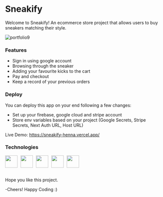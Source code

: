 <h1>Sneakify</h1>
Welcome to Sneakify! An ecommerce store project that allows users to buy sneakers matching their style. 


![portfolio9](https://user-images.githubusercontent.com/66684807/236599375-fa64c664-1f0a-42f9-8a8a-8aef34339445.png)

<h3>
Features
</h3>
<ul>
  <li> Sign in using google account</li>
  <li>Browsing through the sneaker </li>
  <li>Adding your favourite kicks to the cart</li>
  <li>Pay and checkout</li>
  <li>Keep a record of your previous orders</li>
</ul>

<h3>
Deploy
</h3>

You can deploy this app on your end following a few changes:
- Set up your firebase, google cloud and stripe account
- Store env variables based on your project (Google Secrets, Stripe Secrets, Next Auth URL, Host URL)

Live Demo: https://sneakify-henna.vercel.app/

<h3>Technologies</h3>
<div style="display: flex;">
  <img src="https://user-images.githubusercontent.com/66684807/236600372-9c034e36-a9dd-4f94-a257-3fa5b70f38bc.png" style="margin-right: 10px; width: 40px;">
  <img src="https://user-images.githubusercontent.com/66684807/236600391-337d029c-2a69-4b82-9b1b-1b58c9b65972.png" width="40" style="margin-right: 10px;">
  <img src="https://user-images.githubusercontent.com/66684807/236600415-cec0bc8e-3b7c-4db3-b01a-52bff7411c0c.png" width="40" style="margin-right: 10px;">
  <img src="https://user-images.githubusercontent.com/66684807/236600433-ecb8cd60-a839-4b79-be1c-84135b2d9237.png" width="40" style="margin-right: 10px;">
  <img src="https://user-images.githubusercontent.com/66684807/236600450-a9b83572-c118-4915-89e0-2e043cc66e95.png" width="40">
</div>


<br>

Hope you like this project.
  
-Cheers! Happy Coding :)
